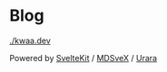 # Blog

[./kwaa.dev](https://kwaa.dev)

Powered by [SvelteKit](https://github.com/sveltejs/kit) / [MDSveX](https://github.com/pngwn/mdsvex) / [Urara](https://github.com/importantimport/urara)

